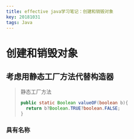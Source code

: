 ```yaml
---
title: effective java学习笔记：创建和销毁对象
key: 20181031
tags: Java
---
```


# 创建和销毁对象

## 考虑用静态工厂方法代替构造器

>静态工厂方法
>
>```java
>public static Boolean valueOF(boolean b){
>	return b?Boolean.TRUE?boolean.FALSE;
>}
>```

### 具有名称

